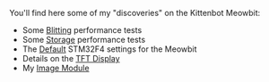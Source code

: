 You'll find here some of my "discoveries" on the Kittenbot Meowbit:

 - Some [Blitting](Blitting-Performance.md) performance tests
 - Some [Storage](Storage.md) performance tests
 - The [Default](Default-STM32F4-Settings.md) STM32F4 settings for the Meowbit
 - Details on the [TFT Display](Display.md)
 - My [Image Module](Image-MicroPython-Module.md)
 
